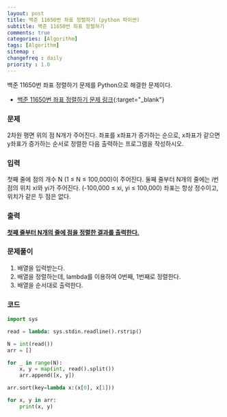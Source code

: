 ```yaml
---
layout: post
title: 백준 11650번 좌표 정렬하기 (python 파이썬)
subtitle: 백준 11650번 좌표 정렬하기
comments: true
categories: [Algorithm]
tags: [Algorithm]
sitemap :
changefreq : daily
priority : 1.0
---
```

백준 11650번 좌표 정렬하기 문제를 Python으로 해결한 문제이다.  

* [백준 11650번 좌표 정렬하기 문제 링크](https://www.acmicpc.net/problem/1181){:target="_blank"}


### 문제 
2차원 평면 위의 점 N개가 주어진다. 좌표를 x좌표가 증가하는 순으로, x좌표가 같으면 y좌표가 증가하는 순서로 정렬한 다음 출력하는 프로그램을 작성하시오.


### 입력
첫째 줄에 점의 개수 N (1 ≤ N ≤ 100,000)이 주어진다. 둘째 줄부터 N개의 줄에는 i번점의 위치 xi와 yi가 주어진다. (-100,000 ≤ xi, yi ≤ 100,000) 좌표는 항상 정수이고, 위치가 같은 두 점은 없다.


### 출력
**<u>첫째 줄부터 N개의 줄에 점을 정렬한 결과를 출력한다.</u>**


### 문제풀이
1. 배열을 입력받는다.
2. 배열을 정렬하는데, lambda를 이용하여 0번째, 1번째로 정렬한다.
3. 배열을 순서대로 출력한다.


### 코드
```python
import sys

read = lambda: sys.stdin.readline().rstrip()

N = int(read())
arr = []

for _ in range(N):
    x, y = map(int, read().split())
    arr.append([x, y])

arr.sort(key=lambda x:(x[0], x[1]))

for x, y in arr:
    print(x, y)
```
